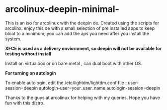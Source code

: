 # arcolinux-deepin-minimal-
<p>This is an iso for arcolinux with the deepin de. Created using the scripts for arcolinx.
enjoy this de with a small selection of pre installed apps to keep bloat to a minimum, you can add the aps you need after you install the system.</p>
<p><b>XFCE is used as a delivery enviornment, so deepin will not be available for testing without install</b></p>
<p>Install on virtualbox or on bare metal , can dual boot with other OS.</p>

<b>For turning on autologin</b>
<p>
  To enable autologin, edit the /etc/lightdm/lightdm.conf file :
  user-session=deepin
  autologin-user=your_user_name
  autologin-session=deepin
</p>
Thanks to the guys at arcolinux for helping with my queries.
Hope you have fun with this distro.
